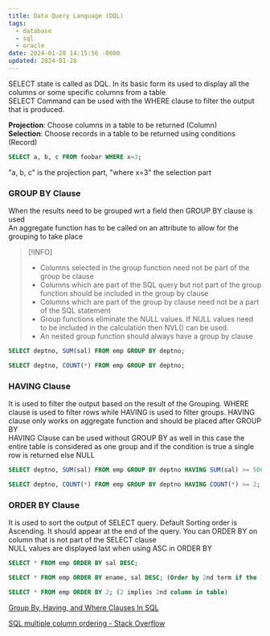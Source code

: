 ```yaml
---
title: Data Query Language (DQL)
tags:
  - database
  - sql
  - oracle
date: 2024-01-28 14:15:56 -0600
updated: 2024-01-28
---
```


SELECT state is called as DQL. In its basic form its used to display all the columns or some specific columns from a table  
SELECT Command can be used with the WHERE clause to filter the output that is produced.

**Projection**: Choose columns in a table to be returned (Column)  
**Selection**: Choose records in a table to be returned using conditions (Record)

````sql
SELECT a, b, c FROM foobar WHERE x=3;
````

"a, b, c" is the projection part, "where x=3" the selection part

### GROUP BY Clause

When the results need to be grouped wrt a field then GROUP BY clause is used  
An aggregate function has to be called on an attribute to allow for the grouping to take place

 > [!INFO]
 > * Columns selected in the group function need not be part of the group be clause
 > * Columns which are part of the SQL query but not part of the group function should be included in the group by clause
 > * Columns which are part of the group by clause need not be a part of the SQL statement
 > * Group functions eliminate the NULL values. If NULL values need to be included in the calculation then NVL() can be used.
 > * An nested group function should always have a group by clause

````sql
SELECT deptno, SUM(sal) FROM emp GROUP BY deptno;

SELECT deptno, COUNT(*) FROM emp GROUP BY deptno;
````

### HAVING Clause

It is used to filter the output based on the result of the Grouping. WHERE clause is used to filter rows while HAVING is used to filter groups. HAVING clause only works on aggregate function and should be placed after GROUP BY  
HAVING Clause can be used without GROUP BY as well in this case the entire table is considered as one group and if the condition is true a single row is returned else NULL

````sql
SELECT deptno, SUM(sal) FROM emp GROUP BY deptno HAVING SUM(sal) >= 5000;

SELECT deptno, COUNT(*) FROM emp GROUP BY deptno HAVING COUNT(*) >= 2;
````

### ORDER BY Clause

It is used to sort the output of SELECT query. Default Sorting order is Ascending. It should appear at the end of the query. You can ORDER BY on column that is not part of the SELECT clause  
NULL values are displayed last when using ASC in ORDER BY

````sql
SELECT * FROM emp ORDER BY sal DESC;

SELECT * FROM emp ORDER BY ename, sal DESC; (Order by 2nd term if the 1st is equal)

SELECT * FROM emp ORDER BY 2; (2 implies 2nd column in table)
````

[Group By, Having, and Where Clauses In SQL](https://www.c-sharpcorner.com/blogs/group-by-with-having-where-clause-in-sql)  

[SQL multiple column ordering - Stack Overflow](https://stackoverflow.com/questions/2051162/sql-multiple-column-ordering)
